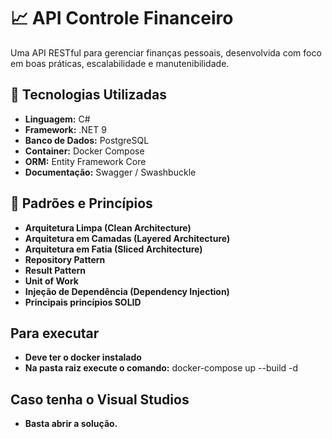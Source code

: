 # 📈 API Controle Financeiro

Uma API RESTful para gerenciar finanças pessoais, desenvolvida com foco em boas práticas, escalabilidade e manutenibilidade.

## 🚀 Tecnologias Utilizadas

- **Linguagem:** C#
- **Framework:** .NET 9
- **Banco de Dados:** PostgreSQL
- **Container:** Docker Compose
- **ORM:** Entity Framework Core
- **Documentação:** Swagger / Swashbuckle

## 🧠 Padrões e Princípios

- **Arquitetura Limpa (Clean Architecture)**
- **Arquitetura em Camadas (Layered Architecture)**
- **Arquitetura em Fatia (Sliced Architecture)**
- **Repository Pattern**
- **Result Pattern**
- **Unit of Work**
- **Injeção de Dependência (Dependency Injection)**
- **Principais princípios SOLID**

## Para executar 
- **Deve ter o docker instalado**
- **Na pasta raiz execute o comando:** docker-compose up --build -d

## Caso tenha o Visual Studios
- **Basta abrir a solução.**
